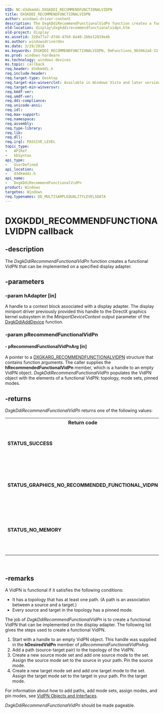 ```yaml
---
UID: NC:d3dkmddi.DXGKDDI_RECOMMENDFUNCTIONALVIDPN
title: DXGKDDI_RECOMMENDFUNCTIONALVIDPN
author: windows-driver-content
description: The DxgkDdiRecommendFunctionalVidPn function creates a functional VidPN that can be implemented on a specified display adapter.
old-location: display\dxgkddirecommendfunctionalvidpn.htm
old-project: display
ms.assetid: 320a77a7-d7d4-47b9-8a40-2b6e12819e4b
ms.author: windowsdriverdev
ms.date: 3/29/2018
ms.keywords: DXGKDDI_RECOMMENDFUNCTIONALVIDPN, DmFunctions_9b5062a8-31fa-4351-bf10-a90f57bbaed8.xml, DxgkDdiRecommendFunctionalVidPn, DxgkDdiRecommendFunctionalVidPn callback function [Display Devices], d3dkmddi/DxgkDdiRecommendFunctionalVidPn, display.dxgkddirecommendfunctionalvidpn
ms.prod: windows-hardware
ms.technology: windows-devices
ms.topic: callback
req.header: d3dkmddi.h
req.include-header: 
req.target-type: Desktop
req.target-min-winverclnt: Available in Windows Vista and later versions of the Windows operating systems.
req.target-min-winversvr: 
req.kmdf-ver: 
req.umdf-ver: 
req.ddi-compliance: 
req.unicode-ansi: 
req.idl: 
req.max-support: 
req.namespace: 
req.assembly: 
req.type-library: 
req.lib: 
req.dll: 
req.irql: PASSIVE_LEVEL
topic_type:
-	APIRef
-	kbSyntax
api_type:
-	UserDefined
api_location:
-	d3dkmddi.h
api_name:
-	DxgkDdiRecommendFunctionalVidPn
product: Windows
targetos: Windows
req.typenames: DD_MULTISAMPLEQUALITYLEVELSDATA
---
```


# DXGKDDI_RECOMMENDFUNCTIONALVIDPN callback


## -description


The <i>DxgkDdiRecommendFunctionalVidPn</i> function creates a functional VidPN that can be implemented on a specified display adapter.


## -parameters




### -param hAdapter [in]

A handle to a context block associated with a display adapter. The display miniport driver previously provided this handle to the DirectX graphics kernel subsystem in the <i>MiniportDeviceContext</i> output parameter of the <a href="https://msdn.microsoft.com/5fd4046f-54c3-4dfc-8d51-0d9ebcde0bea">DxgkDdiAddDevice</a> function.


### -param pRecommendFunctionalVidPn








#### - pRecommendFunctionalVidPnArg [in]

A pointer to a <a href="https://msdn.microsoft.com/library/windows/hardware/ff557632">DXGKARG_RECOMMENDFUNCTIONALVIDPN</a> structure that contains function arguments. The caller supplies the <b>hRecommendedFunctionalVidPn</b> member, which is a handle to an empty VidPN object. <i>DxgkDdiRecommendFunctionalVidPn</i> populates the VidPN object with the elements of a functional VidPN: topology, mode sets, pinned modes.


## -returns



<i>DxgkDdiRecommendFunctionalVidPn </i>returns one of the following values:

<table>
<tr>
<th>Return code</th>
<th>Description</th>
</tr>
<tr>
<td width="40%">
<dl>
<dt><b>STATUS_SUCCESS</b></dt>
</dl>
</td>
<td width="60%">
The function succeeded in creating a functional VidPN.

</td>
</tr>
<tr>
<td width="40%">
<dl>
<dt><b>STATUS_GRAPHICS_NO_RECOMMENDED_FUNCTIONAL_VIDPN</b></dt>
</dl>
</td>
<td width="60%">
The function was not able to create a functional VidPN.

</td>
</tr>
<tr>
<td width="40%">
<dl>
<dt><b>STATUS_NO_MEMORY</b></dt>
</dl>
</td>
<td width="60%">
The function failed because it was unable to allocate memory.

</td>
</tr>
</table>
 




## -remarks



A VidPN is functional if it satisfies the following conditions:

<ul>
<li>
It has a topology that has at least one path. (A path is an association between a source and a target.)

</li>
<li>
Every source and target in the topology has a pinned mode.

</li>
</ul>
The job of <i>DxgkDdiRecommendFunctionalVidPn</i> is to create a functional VidPN that can be implemented on the display adapter. The following list gives the steps used to create a functional VidPN.

<ol>
<li>
Start with a handle to an empty VidPN object. This handle was supplied in the <b>hDesiredVidPn</b> member of <i>pRecommendFunctionalVidPnArg.</i>

</li>
<li>
Add a path (source-target pair) to the topology of the VidPN.

</li>
<li>
Create a new source mode set and add one source mode to the set. Assign the source mode set to the source in your path. Pin the source mode. 

</li>
<li>
Create a new target mode set and add one target mode to the set. Assign the target mode set to the target in your path. Pin the target mode.

</li>
</ol>
For information about how to add paths, add mode sets, assign modes, and pin modes, see <a href="https://msdn.microsoft.com/5dedac8c-9a99-4b3a-81be-39819135cd97">VidPN Objects and Interfaces</a>.

<i>DxgkDdiRecommendFunctionalVidPn</i> should be made pageable.



